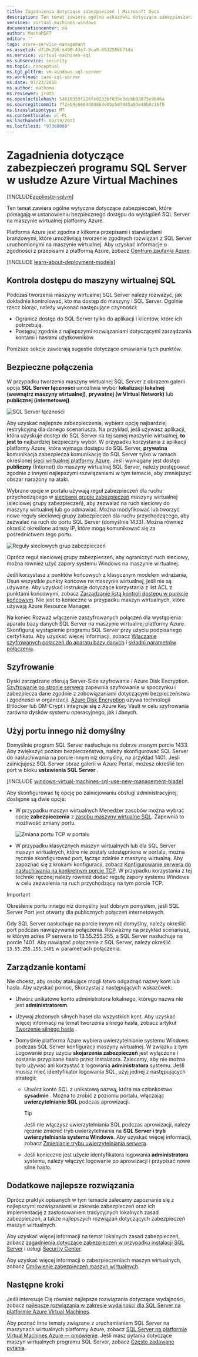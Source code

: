 ```yaml
---
title: Zagadnienia dotyczące zabezpieczeń | Microsoft Docs
description: Ten temat zawiera ogólne wskazówki dotyczące zabezpieczania SQL Server działających na maszynie wirtualnej platformy Azure.
services: virtual-machines-windows
documentationcenter: na
author: MashaMSFT
editor: ''
tags: azure-service-management
ms.assetid: d710c296-e490-43e7-8ca9-8932586b71da
ms.service: virtual-machines-sql
ms.subservice: security
ms.topic: conceptual
ms.tgt_pltfrm: vm-windows-sql-server
ms.workload: iaas-sql-server
ms.date: 03/23/2018
ms.author: mathoma
ms.reviewer: jroth
ms.openlocfilehash: 54010359f226fe02336f039e3dcbb98075e9b06a
ms.sourcegitcommit: 772eb9c6684dd4864e0ba507945a83e48b8c16f0
ms.translationtype: MT
ms.contentlocale: pl-PL
ms.lasthandoff: 03/19/2021
ms.locfileid: "97360088"
---
```

# <a name="security-considerations-for-sql-server-on-azure-virtual-machines"></a>Zagadnienia dotyczące zabezpieczeń programu SQL Server w usłudze Azure Virtual Machines
[!INCLUDE[appliesto-sqlvm](../../includes/appliesto-sqlvm.md)]

Ten temat zawiera ogólne wytyczne dotyczące zabezpieczeń, które pomagają w ustanowieniu bezpiecznego dostępu do wystąpień SQL Server na maszynie wirtualnej platformy Azure.

Platforma Azure jest zgodna z kilkoma przepisami i standardami branżowymi, które umożliwiają tworzenie zgodnych rozwiązań z SQL Server uruchomionymi na maszynie wirtualnej. Aby uzyskać informacje o zgodności z przepisami z platformą Azure, zobacz [Centrum zaufania Azure](https://azure.microsoft.com/support/trust-center/).

[!INCLUDE [learn-about-deployment-models](../../../../includes/learn-about-deployment-models-both-include.md)]

## <a name="control-access-to-the-sql-virtual-machine"></a>Kontrola dostępu do maszyny wirtualnej SQL

Podczas tworzenia maszyny wirtualnej SQL Server należy rozważyć, jak dokładnie kontrolować, kto ma dostęp do maszyny i SQL Server. Ogólnie rzecz biorąc, należy wykonać następujące czynności:

- Ogranicz dostęp do SQL Server tylko do aplikacji i klientów, które ich potrzebują.
- Postępuj zgodnie z najlepszymi rozwiązaniami dotyczącymi zarządzania kontami i hasłami użytkowników.

Poniższe sekcje zawierają sugestie dotyczące omawiania tych punktów.

## <a name="secure-connections"></a>Bezpieczne połączenia

W przypadku tworzenia maszyny wirtualnej SQL Server z obrazem galerii opcja **SQL Server łączności** umożliwia wybór **lokalizacji lokalnej (wewnątrz maszyny wirtualnej)**, **prywatnej (w Virtual Network)** lub **publicznej (internetowej)**.

![SQL Server łączności](./media/security-considerations-best-practices/sql-vm-connectivity-option.png)

Aby uzyskać najlepsze zabezpieczenia, wybierz opcję najbardziej restrykcyjną dla danego scenariusza. Na przykład, jeśli używasz aplikacji, która uzyskuje dostęp do SQL Server na tej samej maszynie wirtualnej, **to jest to** najbardziej bezpieczny wybór. W przypadku korzystania z aplikacji platformy Azure, która wymaga dostępu do SQL Server, **prywatna** komunikacja zabezpiecza komunikację do SQL Server tylko w ramach określonej [sieci wirtualnej platformy Azure](../../../virtual-network/virtual-networks-overview.md). Jeśli wymagany jest dostęp **publiczny** (Internet) do maszyny wirtualnej SQL Server, należy postępować zgodnie z innymi najlepszymi rozwiązaniami w tym temacie, aby zmniejszyć obszar narażony na ataki.

Wybrane opcje w portalu używają reguł zabezpieczeń dla ruchu przychodzącego w [sieciowej grupie zabezpieczeń](../../../active-directory/identity-protection/concept-identity-protection-security-overview.md) maszyny wirtualnej (sieciowej grupy zabezpieczeń), aby zezwalać na ruch sieciowy do maszyny wirtualnej lub go odmawiać. Można modyfikować lub tworzyć nowe reguły sieciowej grupy zabezpieczeń dla ruchu przychodzącego, aby zezwalać na ruch do portu SQL Server (domyślnie 1433). Można również określić określone adresy IP, które mogą komunikować się za pośrednictwem tego portu.

![Reguły sieciowych grup zabezpieczeń](./media/security-considerations-best-practices/sql-vm-network-security-group-rules.png)

Oprócz reguł sieciowej grupy zabezpieczeń, aby ograniczyć ruch sieciowy, można również użyć zapory systemu Windows na maszynie wirtualnej.

Jeśli korzystasz z punktów końcowych z klasycznym modelem wdrażania, Usuń wszystkie punkty końcowe na maszynie wirtualnej, jeśli nie są używane. Aby uzyskać instrukcje dotyczące korzystania z list ACL z punktami końcowymi, zobacz [Zarządzanie listą kontroli dostępu w punkcie końcowym](/previous-versions/azure/virtual-machines/windows/classic/setup-endpoints#manage-the-acl-on-an-endpoint). Nie jest to konieczne w przypadku maszyn wirtualnych, które używają Azure Resource Manager.

Na koniec Rozważ włączenie zaszyfrowanych połączeń dla wystąpienia aparatu bazy danych SQL Server na maszynie wirtualnej platformy Azure. Skonfiguruj wystąpienie programu SQL Server przy użyciu podpisanego certyfikatu. Aby uzyskać więcej informacji, zobacz [Włączanie szyfrowanych połączeń do aparatu bazy danych](/sql/database-engine/configure-windows/enable-encrypted-connections-to-the-database-engine) i [składni parametrów połączenia](/dotnet/framework/data/adonet/connection-string-syntax).

## <a name="encryption"></a>Szyfrowanie

Dyski zarządzane oferują Server-Side szyfrowanie i Azure Disk Encryption. [Szyfrowanie po stronie serwera](../../../virtual-machines/disk-encryption.md) zapewnia szyfrowanie w spoczynku i zabezpiecza dane zgodnie z zobowiązaniami dotyczącymi bezpieczeństwa i zgodności w organizacji. [Azure Disk Encryption](../../../security/fundamentals/azure-disk-encryption-vms-vmss.md) używa technologii Bitlocker lub DM-Crypt i integruje się z Azure Key Vault w celu szyfrowania zarówno dysków systemu operacyjnego, jak i danych. 

## <a name="use-a-non-default-port"></a>Użyj portu innego niż domyślny

Domyślnie program SQL Server nasłuchuje na dobrze znanym porcie 1433. Aby zwiększyć poziom bezpieczeństwa, należy skonfigurować SQL Server do nasłuchiwania na porcie innym niż domyślny, na przykład 1401. Jeśli zainicjujesz SQL Server obraz galerii w Azure Portal, możesz określić ten port w bloku **ustawienia SQL Server** .

[!INCLUDE [windows-virtual-machines-sql-use-new-management-blade](../../../../includes/windows-virtual-machines-sql-new-resource.md)]

Aby skonfigurować tę opcję po zainicjowaniu obsługi administracyjnej, dostępne są dwie opcje:

- W przypadku maszyn wirtualnych Menedżer zasobów można wybrać opcję **zabezpieczenia** z [zasobu maszyny wirtualne SQL](manage-sql-vm-portal.md#access-the-sql-virtual-machines-resource). Zapewnia to możliwość zmiany portu.

  ![Zmiana portu TCP w portalu](./media/security-considerations-best-practices/sql-vm-change-tcp-port.png)

- W przypadku klasycznych maszyn wirtualnych lub dla SQL Server maszyn wirtualnych, które nie zostały udostępnione w portalu, można ręcznie skonfigurować port, łącząc zdalnie z maszyną wirtualną. Aby zapoznać się z krokami konfiguracji, zobacz [Konfigurowanie serwera do nasłuchiwania na konkretnym porcie TCP](/sql/database-engine/configure-windows/configure-a-server-to-listen-on-a-specific-tcp-port). W przypadku korzystania z tej techniki ręcznej należy również dodać regułę zapory systemu Windows w celu zezwolenia na ruch przychodzący na tym porcie TCP.

> [!IMPORTANT]
> Określenie portu innego niż domyślny jest dobrym pomysłem, jeśli SQL Server Port jest otwarty dla publicznych połączeń internetowych.

Gdy SQL Server nasłuchuje na porcie innym niż domyślny, należy określić port podczas nawiązywania połączenia. Rozważmy na przykład scenariusz, w którym adres IP serwera to 13.55.255.255, a SQL Server nasłuchuje na porcie 1401. Aby nawiązać połączenie z SQL Server, należy określić `13.55.255.255,1401` w parametrach połączenia.

## <a name="manage-accounts"></a>Zarządzanie kontami

Nie chcesz, aby osoby atakujące mogli łatwo odgadnąć nazwy kont lub hasła. Aby uzyskać pomoc, Skorzystaj z następujących wskazówek:

- Utwórz unikatowe konto administratora lokalnego, którego nazwa nie jest **administratorem**.

- Używaj złożonych silnych haseł dla wszystkich kont. Aby uzyskać więcej informacji na temat tworzenia silnego hasła, zobacz artykuł [Tworzenie silnego hasła](https://support.microsoft.com/instantanswers/9bd5223b-efbe-aa95-b15a-2fb37bef637d/create-a-strong-password) .

- Domyślnie platforma Azure wybiera uwierzytelnianie systemu Windows podczas SQL Server konfiguracji maszyny wirtualnej. W związku z tym Logowanie przy użyciu **skojarzenia zabezpieczeń** jest wyłączone i zostanie przypisane hasło przez Instalatora. Zalecamy, aby nie można było używać ani korzystać z logowania **administratora** systemu. Jeśli musisz mieć identyfikator logowania SQL, użyj jednej z następujących strategii:

  - Utwórz konto SQL z unikatową nazwą, która ma członkostwo **sysadmin** . Można to zrobić z poziomu portalu, włączając **uwierzytelnianie SQL** podczas aprowizacji.

    > [!TIP] 
    > Jeśli nie włączysz uwierzytelniania SQL podczas aprowizacji, należy ręcznie zmienić tryb uwierzytelniania na **SQL Server i tryb uwierzytelniania systemu Windows**. Aby uzyskać więcej informacji, zobacz [Zmienianie trybu uwierzytelniania serwera](/sql/database-engine/configure-windows/change-server-authentication-mode).

  - Jeśli konieczne jest użycie identyfikatora logowania **administratora** systemu, należy włączyć logowanie po aprowizacji i przypisać nowe silne hasło.

## <a name="additional-best-practices"></a>Dodatkowe najlepsze rozwiązania

Oprócz praktyk opisanych w tym temacie zalecamy zapoznanie się z najlepszymi rozwiązaniami w zakresie zabezpieczeń oraz ich implementację z zastosowaniem tradycyjnych lokalnych zasad zabezpieczeń, a także najlepszych rozwiązań dotyczących zabezpieczeń maszyn wirtualnych. 

Aby uzyskać więcej informacji na temat lokalnych zasad zabezpieczeń, zobacz [zagadnienia dotyczące zabezpieczeń w przypadku instalacji SQL Server](/sql/sql-server/install/security-considerations-for-a-sql-server-installation) i usługi [Security Center](/sql/relational-databases/security/security-center-for-sql-server-database-engine-and-azure-sql-database). 

Aby uzyskać więcej informacji o zabezpieczeniach maszyn wirtualnych, zobacz [Omówienie zabezpieczeń maszyn wirtualnych](../../../security/fundamentals/virtual-machines-overview.md).


## <a name="next-steps"></a>Następne kroki

Jeśli interesuje Cię również najlepsze rozwiązania dotyczące wydajności, zobacz [najlepsze rozwiązania w zakresie wydajności dla SQL Server na platformie Azure Virtual Machines](performance-guidelines-best-practices.md).

Aby poznać inne tematy związane z uruchamianiem SQL Server na maszynach wirtualnych platformy Azure, zobacz [SQL Server na platformie Virtual Machines Azure — omówienie](sql-server-on-azure-vm-iaas-what-is-overview.md). Jeśli masz pytania dotyczące maszyn wirtualnych programu SQL Server, zobacz [Często zadawane pytania](frequently-asked-questions-faq.md).